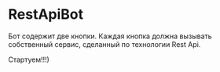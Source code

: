 # RestApiBot
Бот содержит две кнопки. Каждая кнопка должна вызывать собственный сервис, сделанный по технологии  Rest Api.

Стартуем!!!)
